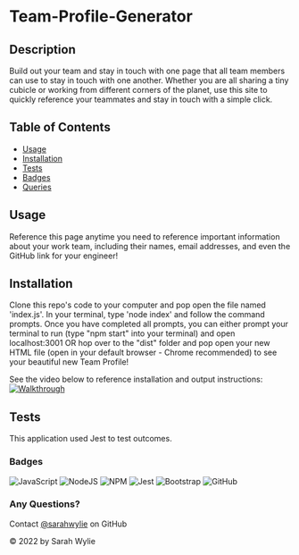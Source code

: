 # Team-Profile-Generator

## Description
Build out your team and stay in touch with one page that all team members can use to stay in touch with one another. Whether you are all sharing a tiny cubicle or working from different corners of the planet, use this site to quickly reference your teammates and stay in touch with a simple click.

## Table of Contents
* [Usage](#usage)
* [Installation](#installation)
* [Tests](#tests)
* [Badges](#badges)
* [Queries](#any-questions)

## Usage
Reference this page anytime you need to reference important information about your work team, including their names, email addresses, and even the GitHub link for your engineer!

## Installation
Clone this repo's code to your computer and pop open the file named 'index.js'. In your terminal, type 'node index' and follow the command prompts. Once you have completed all prompts, you can either prompt your terminal to run (type "npm start" into your terminal) and open localhost:3001 OR hop over to the "dist" folder and pop open your new HTML file (open in your default browser - Chrome recommended) to see your beautiful new Team Profile!

See the video below to reference installation and output instructions:
[![Walkthrough]({./utils/Screenshot.png})]({./utils/Walkthrough.mp4} "Walkthrough")

## Tests
This application used Jest to test outcomes.

### Badges
![JavaScript](https://img.shields.io/badge/javascript-%23323330.svg?style=for-the-badge&logo=javascript&logoColor=%23F7DF1E)
![NodeJS](https://img.shields.io/badge/node.js-6DA55F?style=for-the-badge&logo=node.js&logoColor=white)
![NPM](https://img.shields.io/badge/NPM-%23000000.svg?style=for-the-badge&logo=npm&logoColor=white)
![Jest](https://img.shields.io/badge/-jest-%23C21325?style=for-the-badge&logo=jest&logoColor=white)
![Bootstrap](https://img.shields.io/badge/bootstrap-%23563D7C.svg?style=for-the-badge&logo=bootstrap&logoColor=white)
![GitHub](https://img.shields.io/badge/github-%23121011.svg?style=for-the-badge&logo=github&logoColor=white)

### Any Questions?
Contact [@sarahwylie](https://github.com/sarahwylie) on GitHub

© 2022 by Sarah Wylie
